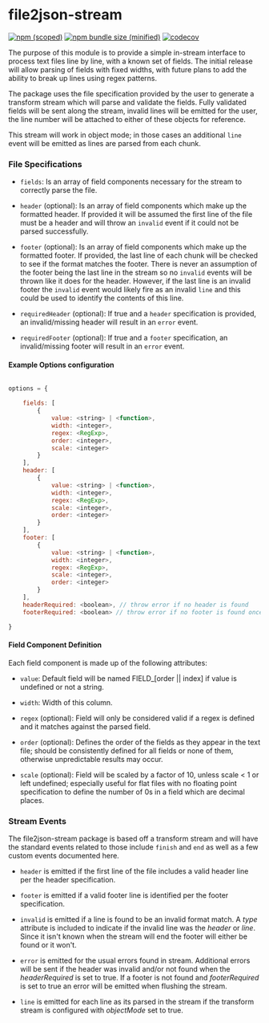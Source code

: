 # file2json-stream

[![npm (scoped)](https://img.shields.io/npm/v/file2json-stream.svg)](https://github.com/MGardner02/file2json-stream)
[![npm bundle size (minified)](https://img.shields.io/bundlephobia/min/file2json-stream.svg)](https://github.com/MGardner02/file2json-stream)
[![codecov](https://codecov.io/gh/MGardner02/file2json-stream/branch/master/graph/badge.svg)](https://codecov.io/gh/MGardner02/file2json-stream)

The purpose of this module is to provide a simple in-stream interface to process text files line by line, with a known set of fields. The initial release will allow parsing of fields with fixed widths, with future plans to add the ability to break up lines using regex patterns.

The package uses the file specification provided by the user to generate a transform stream which will parse and validate the fields. Fully validated fields will be sent along the stream, invalid lines will be emitted for the user, the line number will be attached to either of these objects for reference.

This stream will work in object mode; in those cases an additional `line` event will be emitted as lines are parsed from each chunk.

### File Specifications

- `fields`: Is an array of field components necessary for the stream to correctly parse the file.

- `header` (optional): Is an array of field components which make up the formatted header.  If provided it will be assumed the first line of the file must be a header and will throw an `invalid` event if it could not be parsed successfully.

- `footer` (optional): Is an array of field components which make up the formatted footer.  If provided, the last line of each chunk will be checked to see if the format matches the footer.  There is never an assumption of the footer being the last line in the stream so no `invalid` events will be thrown like it does for the header.  However, if the last line is an invalid footer the `invalid` event would likely fire as an invalid `line` and this could be used to identify the contents of this line.

- `requiredHeader` (optional): If true and a `header` specification is provided, an invalid/missing header will result in an `error` event.

- `requiredFooter` (optional): If true and a `footer` specification, an invalid/missing footer will result in an `error` event.

#### Example Options configuration

```javascript

options = {

    fields: [
        {
            value: <string> | <function>,
            width: <integer>,
            regex: <RegExp>,
            order: <integer>,
            scale: <integer>
        }
    ],
    header: [
        {
            value: <string> | <function>,
            width: <integer>,
            regex: <RegExp>,
            scale: <integer>,
            order: <integer>
        }
    ],
    footer: [
        {
            value: <string> | <function>,
            width: <integer>,
            regex: <RegExp>,
            scale: <integer>,
            order: <integer>
        }
    ],
    headerRequired: <boolean>, // throw error if no header is found
    footerRequired: <boolean> // throw error if no footer is found once the stream has closed

}
```

#### Field Component Definition

Each field component is made up of the following attributes:

- `value`: Default field will be named FIELD\_[order || index] if value is undefined or not a string.

- `width`: Width of this column.

- `regex` (optional): Field will only be considered valid if a regex is defined and it matches against the parsed field.

- `order` (optional): Defines the order of the fields as they appear in the text file; should be consistently defined for all fields or none of them, otherwise unpredictable results may occur.

- `scale` (optional): Field will be scaled by a factor of 10, unless scale < 1 or left undefined; especially useful for flat files with no floating point specification to define the number of 0s in a field which are decimal places.

### Stream Events

The file2json-stream package is based off a transform stream and will have the standard events related to those include `finish` and `end` as well as a few custom events documented here.

- `header` is emitted if the first line of the file includes a valid header line per the header specification.

- `footer` is emitted if a valid footer line is identified per the footer specification.

- `invalid` is emitted if a line is found to be an invalid format match.  A _type_ attribute is included to indicate if the invalid line was the *header* or *line*.  Since it isn't known when the stream will end the footer will either be found or it won't.

- `error` is emitted for the usual errors found in stream.  Additional errors will be sent if the header was invalid and/or not found when the _headerRequired_ is set to true.  If a footer is not found and _footerRequired_ is set to true an error will be emitted when flushing the stream.

- `line` is emitted for each line as its parsed in the stream if the transform stream is configured with _objectMode_ set to true.

